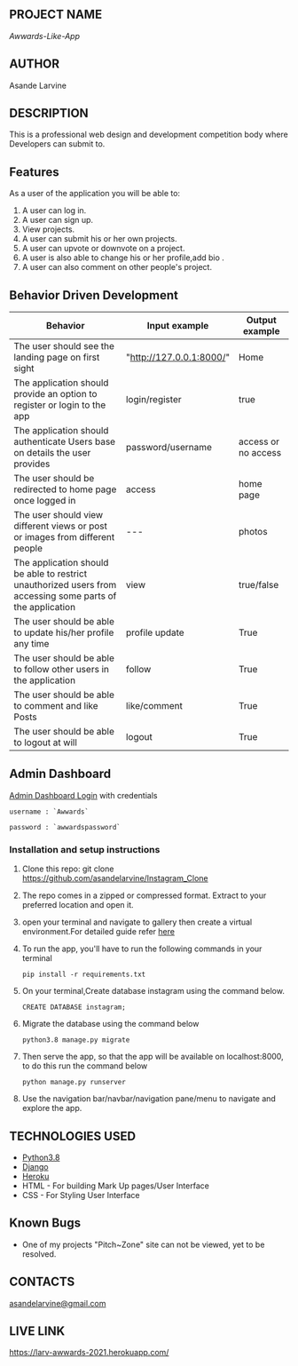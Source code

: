 ## PROJECT NAME 
*Awwards-Like-App*


## AUTHOR 
Asande Larvine


## DESCRIPTION 
This is a professional web design and development competition body where Developers can submit to.



## Features


As a user of the application you will be able to:


1. A user can log in.
2. A user can sign up.
3. View projects. 
4. A user can submit his or her own projects.
5. A user can upvote or downvote on a project.
6. A user is also able to change his or her profile,add bio .
7. A user can also comment on other people's project. 



## Behavior Driven Development

| __Behavior__  | __Input example__ | __Output example__ |
| ------------- | ----------------- | ------------------ |
| The user should see the landing page on first sight | "http://127.0.0.1:8000/"   | Home  |
| The application should provide an option to register or login to the app | login/register | true  |
| The application should authenticate Users base on details the user provides   | password/username |  access or no access |
| The user should be redirected to home page once logged in | access | home page |
| The user should view different views or post or images from different people | --- | photos |
| The application should be able to restrict unauthorized users from accessing some parts of the application | view | true/false |
| The user should be able to update his/her profile any time | profile update | True |
| The user should be able to follow other users in the application | follow | True |
| The user should be able to comment and like Posts  | like/comment | True |
| The user should be able to logout at will | logout | True |



## Admin Dashboard

[Admin Dashboard Login]()  with credentials

    username : `Awwards`

    password : `awwardspassword`
### Installation and setup instructions

1. Clone this repo: git clone https://github.com/asandelarvine/Instagram_Clone
2. The repo comes in a zipped or compressed format. Extract to your preferred location and open it.
3. open your terminal and navigate to gallery then create a virtual environment.For detailed guide refer  [here](https://packaging.python.org/guides/installing-using-pip-and-virtualenv/)
3. To run the app, you'll have to run the following commands in your terminal
    
    
       pip install -r requirements.txt
4. On your terminal,Create database instagram using the command below.


       CREATE DATABASE instagram;
5. Migrate the database using the command below


       python3.8 manage.py migrate
6. Then serve the app, so that the app will be available on localhost:8000, to do this run the command below


       python manage.py runserver
7. Use the navigation bar/navbar/navigation pane/menu to navigate and explore the app.


## TECHNOLOGIES USED 
* [Python3.8](https://www.python.org/)
* [Django](https://docs.djangoproject.com)
* [Heroku](https://heroku.com)
* HTML - For building Mark Up pages/User Interface
* CSS - For Styling User Interface

## Known Bugs

* One of my projects "Pitch~Zone" site can not be viewed, yet to be resolved.


## CONTACTS
asandelarvine@gmail.com

## LIVE LINK
https://larv-awwards-2021.herokuapp.com/

